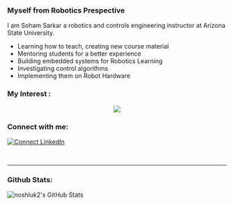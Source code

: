 ### Myself from Robotics Prespective
I am Soham Sarkar a robotics and controls engineering instructor at Arizona State University. 

- Learning how to teach, creating new course material
- Mentoring students for a better experience
- Building embedded systems for Robotics Learning
- Investigating control algorithms
- Implementing them on Robot Hardware


### My Interest :
<p align="center">
  <a href="https://skillicons.dev">
    <img src="https://skillicons.dev/icons?i=git,c,cpp,docker,matlab,html,css,javascript,java,vscode,python,tensorflow" />
  </a>
</p>




### Connect with me:
[![Connect LinkedIn](https://img.shields.io/badge/LinkedIn-0077B5?style=for-the-badge&logo=linkedin&logoColor=white)](https://www.linkedin.com/in/soham-sarkar-483566129/)


<br />

---

###  Github Stats:
  <img align="center" alt="noshluk2's GitHub Stats" src="https://github-readme-stats.vercel.app/api?username=ssarka4894&show_icons=true&hide_border=true&title_color=ff652f&icon_color=FFE400&bg_color=09131B&text_color=ffffff&border_color=0c1a25" /> 

